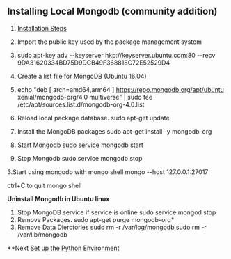 ## Installing Local Mongodb (community addition)

1. [Installation Steps](https://docs.mongodb.com/manual/tutorial/install-mongodb-on-ubuntu/)

1. Import the public key used by the package management system
1. sudo apt-key adv --keyserver hkp://keyserver.ubuntu.com:80 --recv 9DA31620334BD75D9DCB49F368818C72E52529D4
1. Create a list file for MongoDB (Ubuntu 16.04)
1. 	echo "deb [ arch=amd64,arm64 ] https://repo.mongodb.org/apt/ubuntu xenial/mongodb-org/4.0 multiverse" | sudo tee /etc/apt/sources.list.d/mongodb-org-4.0.list
1. Reload local package database.
	sudo apt-get update
1. Install the MongoDB packages
	sudo apt-get install -y mongodb-org
	
1. Start Mongodb 
	sudo service mongodb start
	
2. Stop Mongodb
	sudo service mongodb stop
	
3.Start using mongodb with mongo shell
	mongo --host 127.0.0.1:27017
	
  ctrl+C to quit mongo shell
	
**Uninstall Mongodb in Ubuntu linux**
1.	Stop MongoDB service if service is online
	sudo service mongod stop
2. Remove Packages.
	sudo apt-get purge mongodb-org*
3. Remove Data Dierctories
	sudo rm -r /var/log/mongodb
	sudo rm -r /var/lib/mongodb
	
**Next [Set up the Python Environment](02-Environment.md)
